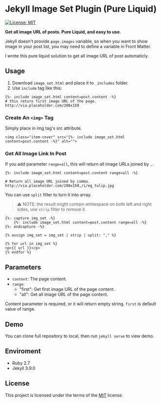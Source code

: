 # Jekyll Image Set Plugin (Pure Liquid)

[![License: MIT](https://img.shields.io/badge/License-MIT-yellow.svg)](https://opensource.org/licenses/MIT)

**Get all image URL of posts. Pure Liquid, and easy to use.**

Jekyll doesn't provide `page.images` variable, so when you want to show image in your post list, you may need to define a variable in Front Matter.

I wrote this pure liquid solution to get all image URL of post automaticly.

## Usage

1. Download `image_set.html` and place it to `_includes` folder.
2. Use `include` tag like this:

```
{%- include image_set.html content=post.content -%}
# this return first image URL of the page. 
http://via.placeholder.com/200x150
```

### Create An `<img>` Tag

Simply place in img tag's src attribute.

```
<img class="item-cover" src="{%- include image_set.html content=post.content -%}" alt="">
```

### Get All Image Link In Post

If you add parameter `range=all`, this will return all image URLs joined by `,`.

```
{%- include image_set.html content=post.content range=all -%}

# Return all image URL joined by comma.
http://via.placeholder.com/200x150,/i/eg_tulip.jpg
```

You can use `split` filter to turn it into array.

> ⚠️ NOTE: the result might contain whitespace on both left and right sides, use `strip` filter to remove it.

```
{%- capture img_set -%}
    {%- include image_set.html content=post.content range=all -%}
{%- endcapture -%}

{% assign img_set = img_set | strip | split: "," %}

{% for url in img_set %}
<p>{{ url }}</p>
{% endfor %}
```

## Parameters

* `content`: The page content.
* `range`:
    * "first": Get first image URL of the page content.
    * "all": Get all image URL of the page content.

Content parameter is required, or it will return empty string. `first` is default value of range.  

## Demo

You can clone full repository to local, then run `jekyll serve` to view demo.

## Enviroment

- Ruby 2.7
- Jekyll 3.9.0

## License
This project is licensed under the terms of the [MIT](https://github.com/rijieli/jekyll-image-set/blob/main/LICENSE) license.